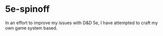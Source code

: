 # 5e-spinoff
In an effort to improve my issues with D&amp;D 5e, I have attempted to craft my own game system based.

